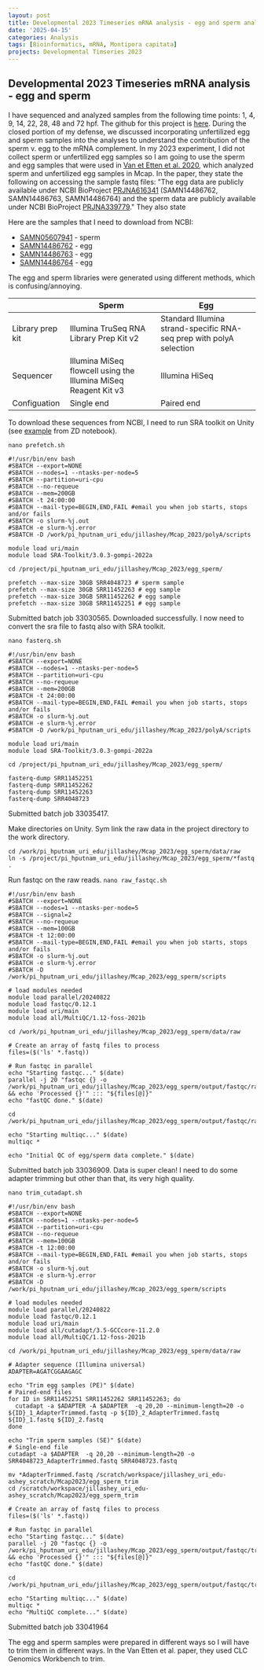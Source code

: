 ```yaml
---
layout: post
title: Developmental 2023 Timeseries mRNA analysis - egg and sperm analysis 
date: '2025-04-15'
categories: Analysis
tags: [Bioinformatics, mRNA, Montipora capitata]
projects: Developmental Timseries 2023
---
```


## Developmental 2023 Timeseries mRNA analysis - egg and sperm

I have sequenced and analyzed samples from the following time points: 1, 4, 9, 14, 22, 28, 48 and 72 hpf. The github for this project is [here](https://github.com/JillAshey/Hawaii_Developmental_TimeSeries). During the closed portion of my defense, we discussed incorporating unfertilized egg and sperm samples into the analyses to understand the contribution of the sperm v. egg to the mRNA complement. In my 2023 experiment, I did not collect sperm or unfertilized egg samples so I am going to use the sperm and egg samples that were used in [Van et Etten et al. 2020](https://peerj.com/articles/9739/#supp-1), which analyzed sperm and unfertilized egg samples in Mcap. In the paper, they state the following on accessing the sample fastq files: "The egg data are publicly available under NCBI BioProject [PRJNA616341](https://www.ncbi.nlm.nih.gov/bioproject/?term=PRJNA616341) (SAMN14486762, SAMN14486763, SAMN14486764) and the sperm data are publicly available under NCBI BioProject [PRJNA339779](https://www.ncbi.nlm.nih.gov/bioproject/PRJNA339779)." They also state 

Here are the samples that I need to download from NCBI: 

- [SAMN05607941](https://www.ncbi.nlm.nih.gov/sra/SRX2039373[accn]) - sperm
- [SAMN14486762](https://www.ncbi.nlm.nih.gov/sra/?term=SAMN14486762) - egg
- [SAMN14486763](https://www.ncbi.nlm.nih.gov/sra/?term=SAMN14486763) - egg 
- [SAMN14486764](https://www.ncbi.nlm.nih.gov/sra/?term=SAMN14486764) - egg

The egg and sperm libraries were generated using different methods, which is confusing/annoying. 

|                  | Sperm                                                           | Egg                                                                 |
| ---------------- | --------------------------------------------------------------- | ------------------------------------------------------------------- |
| Library prep kit | Illumina TruSeq RNA Library Prep Kit v2                         | Standard Illumina strand-specific RNA-seq prep with polyA selection |
| Sequencer        | Illumina MiSeq flowcell using the Illumina MiSeq Reagent Kit v3 | Illumina HiSeq                                                      |
| Configuation     | Single end                                                      | Paired end                                                          |

To download these sequences from NCBI, I need to run SRA toolkit on Unity (see [example](https://github.com/zdellaert/multi-sp-snRNA/blob/main/notes/mitochondrial-reads.md) from ZD notebook). 

`nano prefetch.sh`

```
#!/usr/bin/env bash
#SBATCH --export=NONE
#SBATCH --nodes=1 --ntasks-per-node=5
#SBATCH --partition=uri-cpu
#SBATCH --no-requeue
#SBATCH --mem=200GB
#SBATCH -t 24:00:00
#SBATCH --mail-type=BEGIN,END,FAIL #email you when job starts, stops and/or fails
#SBATCH -o slurm-%j.out
#SBATCH -e slurm-%j.error
#SBATCH -D /work/pi_hputnam_uri_edu/jillashey/Mcap_2023/polyA/scripts

module load uri/main
module load SRA-Toolkit/3.0.3-gompi-2022a

cd /project/pi_hputnam_uri_edu/jillashey/Mcap_2023/egg_sperm/

prefetch --max-size 30GB SRR4048723 # sperm sample
prefetch --max-size 30GB SRR11452263 # egg sample
prefetch --max-size 30GB SRR11452262 # egg sample
prefetch --max-size 30GB SRR11452251 # egg sample
```

Submitted batch job 33030565. Downloaded successfully. I now need to convert the sra file to fastq also with SRA toolkit. 

`nano fasterq.sh`

```
#!/usr/bin/env bash
#SBATCH --export=NONE
#SBATCH --nodes=1 --ntasks-per-node=5
#SBATCH --partition=uri-cpu
#SBATCH --no-requeue
#SBATCH --mem=200GB
#SBATCH -t 24:00:00
#SBATCH --mail-type=BEGIN,END,FAIL #email you when job starts, stops and/or fails
#SBATCH -o slurm-%j.out
#SBATCH -e slurm-%j.error
#SBATCH -D /work/pi_hputnam_uri_edu/jillashey/Mcap_2023/polyA/scripts

module load uri/main
module load SRA-Toolkit/3.0.3-gompi-2022a

cd /project/pi_hputnam_uri_edu/jillashey/Mcap_2023/egg_sperm/

fasterq-dump SRR11452251
fasterq-dump SRR11452262
fasterq-dump SRR11452263
fasterq-dump SRR4048723
```

Submitted batch job 33035417.

Make directories on Unity. Sym link the raw data in the project directory to the work directory.

```
cd /work/pi_hputnam_uri_edu/jillashey/Mcap_2023/egg_sperm/data/raw
ln -s /project/pi_hputnam_uri_edu/jillashey/Mcap_2023/egg_sperm/*fastq .
```

Run fastqc on the raw reads. `nano raw_fastqc.sh`

```
#!/usr/bin/env bash
#SBATCH --export=NONE
#SBATCH --nodes=1 --ntasks-per-node=5
#SBATCH --signal=2
#SBATCH --no-requeue
#SBATCH --mem=100GB
#SBATCH -t 12:00:00
#SBATCH --mail-type=BEGIN,END,FAIL #email you when job starts, stops and/or fails
#SBATCH -o slurm-%j.out
#SBATCH -e slurm-%j.error
#SBATCH -D /work/pi_hputnam_uri_edu/jillashey/Mcap_2023/egg_sperm/scripts 

# load modules needed
module load parallel/20240822
module load fastqc/0.12.1
module load uri/main
module load all/MultiQC/1.12-foss-2021b

cd /work/pi_hputnam_uri_edu/jillashey/Mcap_2023/egg_sperm/data/raw

# Create an array of fastq files to process
files=($('ls' *.fastq)) 

# Run fastqc in parallel
echo "Starting fastqc..." $(date)
parallel -j 20 "fastqc {} -o /work/pi_hputnam_uri_edu/jillashey/Mcap_2023/egg_sperm/output/fastqc/raw && echo 'Processed {}'" ::: "${files[@]}"
echo "fastQC done." $(date)

cd /work/pi_hputnam_uri_edu/jillashey/Mcap_2023/egg_sperm/output/fastqc/raw

echo "Starting multiqc..." $(date)
multiqc *

echo "Initial QC of egg/sperm data complete." $(date)
```

Submitted batch job 33036909. Data is super clean! I need to do some adapter trimming but other than that, its very high quality. 

`nano trim_cutadapt.sh`

```
#!/usr/bin/env bash
#SBATCH --export=NONE
#SBATCH --nodes=1 --ntasks-per-node=5
#SBATCH --partition=uri-cpu
#SBATCH --no-requeue
#SBATCH --mem=100GB
#SBATCH -t 12:00:00
#SBATCH --mail-type=BEGIN,END,FAIL #email you when job starts, stops and/or fails
#SBATCH -o slurm-%j.out
#SBATCH -e slurm-%j.error
#SBATCH -D /work/pi_hputnam_uri_edu/jillashey/Mcap_2023/egg_sperm/scripts 

# load modules needed
module load parallel/20240822
module load fastqc/0.12.1
module load uri/main
module load all/cutadapt/3.5-GCCcore-11.2.0
module load all/MultiQC/1.12-foss-2021b

cd /work/pi_hputnam_uri_edu/jillashey/Mcap_2023/egg_sperm/data/raw

# Adapter sequence (Illumina universal)
ADAPTER=AGATCGGAAGAGC

echo "Trim egg samples (PE)" $(date)
# Paired-end files
for ID in SRR11452251 SRR11452262 SRR11452263; do
  cutadapt -a $ADAPTER -A $ADAPTER  -q 20,20 --minimum-length=20 -o ${ID}_1_AdapterTrimmed.fastq -p ${ID}_2_AdapterTrimmed.fastq ${ID}_1.fastq ${ID}_2.fastq
done

echo "Trim sperm samples (SE)" $(date)
# Single-end file
cutadapt -a $ADAPTER  -q 20,20 --minimum-length=20 -o SRR4048723_AdapterTrimmed.fastq SRR4048723.fastq

mv *AdapterTrimmed.fastq /scratch/workspace/jillashey_uri_edu-ashey_scratch/Mcap2023/egg_sperm_trim
cd /scratch/workspace/jillashey_uri_edu-ashey_scratch/Mcap2023/egg_sperm_trim

# Create an array of fastq files to process
files=($('ls' *.fastq)) 

# Run fastqc in parallel
echo "Starting fastqc..." $(date)
parallel -j 20 "fastqc {} -o /work/pi_hputnam_uri_edu/jillashey/Mcap_2023/egg_sperm/output/fastqc/trim && echo 'Processed {}'" ::: "${files[@]}"
echo "fastQC done." $(date)

cd /work/pi_hputnam_uri_edu/jillashey/Mcap_2023/egg_sperm/output/fastqc/trim

echo "Starting multiqc..." $(date)
multiqc *
echo "MultiQC complete..." $(date)
```

Submitted batch job 33041964





The egg and sperm samples were prepared in different ways so I will have to trim them in different ways. In the Van Etten et al. paper, they used CLC Genomics Workbench to trim. 


